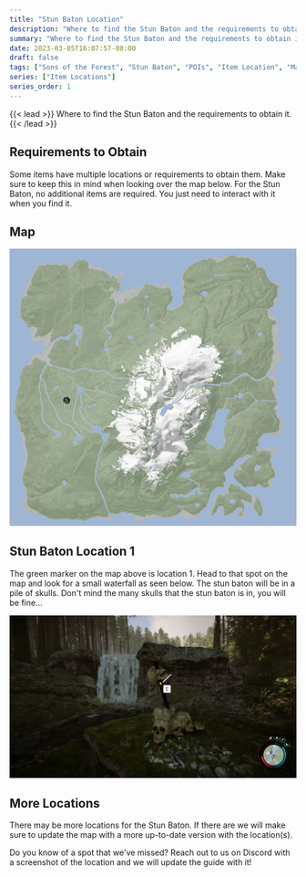 ```yaml
---
title: "Stun Baton Location"
description: "Where to find the Stun Baton and the requirements to obtain it in the Sons of the Forest."
summary: "Where to find the Stun Baton and the requirements to obtain it. Click here to learn it's location!"
date: 2023-03-05T16:07:57-08:00
draft: false
tags: ["Sons of the Forest", "Stun Baton", "POIs", "Item Location", "Map"]
series: ["Item Locations"]
series_order: 1
---
```


{{< lead >}}
Where to find the Stun Baton and the requirements to obtain it.
{{< /lead >}}

## Requirements to Obtain
Some items have multiple locations or requirements to obtain them. Make sure to keep this in mind when looking over the map below.
For the Stun Baton, no additional items are required. You just need to interact with it when you find it. 

## Map

![](img/map.webp)

## Stun Baton Location 1
The green marker on the map above is location 1. Head to that spot on the map and look for a small waterfall as seen below.
The stun baton will be in a pile of skulls. Don't mind the many skulls that the stun baton is in, you will be fine...

![](featured.webp)

## More Locations
There may be more locations for the Stun Baton. If there are we will make sure to update the map with a more up-to-date version with the location(s).

Do you know of a spot that we've missed? Reach out to us on Discord with a screenshot of the location and we will update the guide with it! 
